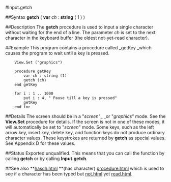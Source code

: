 
#Input.getch

##Syntax
**getch** ( **var** _ch_ : **string** ( 1 ) )



##Description
The **getch** procedure is used to input a single character without waiting for the end of a line. The parameter _ch_ is set to the next character in the keyboard buffer (the oldest not-yet-read character).



##Example
This program contains a procedure called _getKey _which causes the program to wait until a key is pressed.


        View.Set ("graphics")
        
        procedure getKey
            var ch : string (1)
            getch (ch)
        end getKey
        
        for i : 1 .. 1000
            put i : 4, " Pause till a key is pressed"
            getKey
        end for
##Details
The screen should be in a "_screen_"_ _or "_graphics_" mode. See the **View.Set** procedure for details. If the screen is not in one of these modes, it will automatically be set to "_screen_" mode.
Some keys, such as the left arrow key, insert key, delete key, and function keys do not produce ordinary character values. These keystrokes are returned by **getch** as special values. See Appendix D for these values.



##Status
Exported unqualified.
This means that you can call the function by calling **getch** or by calling **Input.getch**.



##See also
**[hasch.html](hasch) **(has character) [procedure.html](procedure) which is used to see if a character has been typed but [not.html](not) yet [read.html](read).


